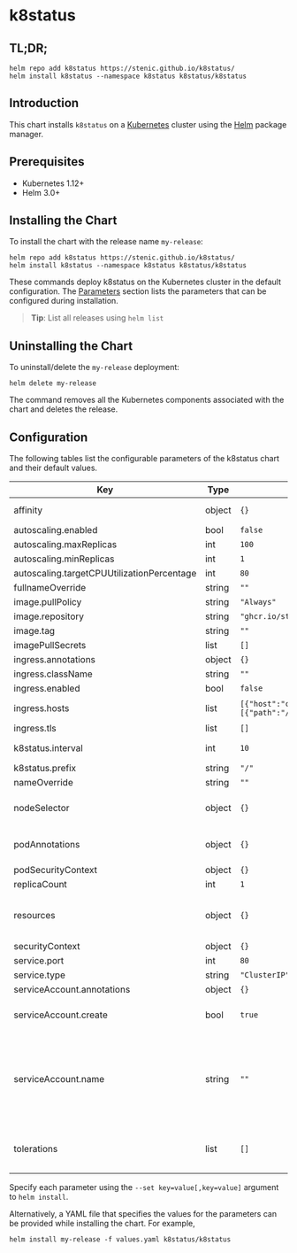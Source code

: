 # k8status

## TL;DR;

```console
helm repo add k8status https://stenic.github.io/k8status/
helm install k8status --namespace k8status k8status/k8status
```

## Introduction

This chart installs `k8status` on a [Kubernetes](http://kubernetes.io) cluster using the [Helm](https://helm.sh) package manager.

## Prerequisites

- Kubernetes 1.12+
- Helm 3.0+

## Installing the Chart

To install the chart with the release name `my-release`:

```console
helm repo add k8status https://stenic.github.io/k8status/
helm install k8status --namespace k8status k8status/k8status
```

These commands deploy k8status on the Kubernetes cluster in the default configuration. The [Parameters](#parameters) section lists the parameters that can be configured during installation.

> **Tip**: List all releases using `helm list`

## Uninstalling the Chart

To uninstall/delete the `my-release` deployment:

```console
helm delete my-release
```

The command removes all the Kubernetes components associated with the chart and deletes the release.

## Configuration

The following tables list the configurable parameters of the k8status chart and their default values.

| Key | Type | Default | Description |
|-----|------|---------|-------------|
| affinity | object | `{}` | Affinity and anti-affinity |
| autoscaling.enabled | bool | `false` |  |
| autoscaling.maxReplicas | int | `100` |  |
| autoscaling.minReplicas | int | `1` |  |
| autoscaling.targetCPUUtilizationPercentage | int | `80` |  |
| fullnameOverride | string | `""` |  |
| image.pullPolicy | string | `"Always"` |  |
| image.repository | string | `"ghcr.io/stenic/k8status"` |  |
| image.tag | string | `""` |  |
| imagePullSecrets | list | `[]` |  |
| ingress.annotations | object | `{}` |  |
| ingress.className | string | `""` |  |
| ingress.enabled | bool | `false` |  |
| ingress.hosts | list | `[{"host":"chart-example.local","paths":[{"path":"/","pathType":"ImplementationSpecific"}]}]` |  kubernetes.io/tls-acme: "true" |
| ingress.tls | list | `[]` |  |
| k8status.interval | int | `10` | Poll interval for readiness checks |
| k8status.prefix | string | `"/"` | Base url prefix |
| nameOverride | string | `""` |  |
| nodeSelector | object | `{}` | Node labels for controller pod assignment |
| podAnnotations | object | `{}` | Additional annotations for the pods. |
| podSecurityContext | object | `{}` |  |
| replicaCount | int | `1` |  |
| resources | object | `{}` | Resource requests and limits for the controller |
| securityContext | object | `{}` |  |
| service.port | int | `80` |  |
| service.type | string | `"ClusterIP"` |  |
| serviceAccount.annotations | object | `{}` |  |
| serviceAccount.create | bool | `true` | Specifies whether a ServiceAccount should be created |
| serviceAccount.name | string | `""` | The name of the ServiceAccount to use. If not set and create is true, a name is generated using the fullname template |
| tolerations | list | `[]` | Node tolerations for server scheduling to nodes with taints |

Specify each parameter using the `--set key=value[,key=value]` argument to `helm install`.

Alternatively, a YAML file that specifies the values for the parameters can be provided while installing the chart. For example,

```console
helm install my-release -f values.yaml k8status/k8status
```